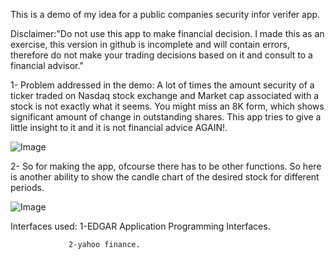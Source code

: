 
This is a demo of my idea for a public companies security infor verifer app.

Disclaimer:"Do not use this app to make financial decision. I made this as an exercise, this version in github is incomplete and will contain errors, therefore do not 
make your trading decisions based on it and consult to a financial advisor."

1- Problem addressed in the demo: A lot of times the amount security of a ticker traded on Nasdaq stock exchange and Market cap associated with a stock 
is not exactly what it seems. You might miss an 8K form, which shows significant amount of change in outstanding shares.
This app tries to give a little insight to it and it is not financial advice AGAIN!.   

![Image](https://github.com/user-attachments/assets/64da117c-a8d2-4bd8-ab00-e292810229f4)


2- So for making the app, ofcourse there has to be other functions. So here is another ability to show the candle chart of the desired stock for different periods.

![Image](https://github.com/user-attachments/assets/51e4ebc8-fd9d-4c6d-852b-7b412cced1e7)


Interfaces used: 1-EDGAR Application Programming Interfaces.

                 2-yahoo finance.

